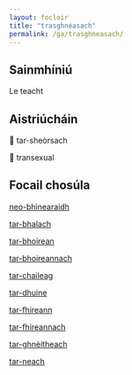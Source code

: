 ```yaml
---
layout: focloir
title: "trasghnéasach"
permalink: /ga/trasghneasach/
---
```


## Sainmhíniú

Le teacht

## Aistriúcháin

&#x1f3f4;&#xe0067;&#xe0062;&#xe0073;&#xe0063;&#xe0074;&#xe007f; tar-sheòrsach 

&#x1f3f4;&#xe0067;&#xe0062;&#xe0065;&#xe006e;&#xe0067;&#xe007f; transexual

## Focail chosúla

[neo-bhìnearaidh](https://faclair.lgbt/neo-bhinearaidh)

[tar-bhalach](https://faclair.lgbt/tar-bhalach)

[tar-bhoirean](https://faclair.lgbt/tar-bhoireann)

[tar-bhoireannach](https://faclair.lgbt/tar-bhoireannach)

[tar-chaileag](https://faclair.lgbt/tar-chaileag)

[tar-dhuine](https://faclair.lgbt/tar-dhuine)

[tar-fhireann](https://faclair.lgbt/tar-fhireann)

[tar-fhireannach](https://faclair.lgbt/tar-fhireannach)

[tar-ghnèitheach](https://faclair.lgbt/tar-ghneitheach)

[tar-neach](https://faclair.lgbt/tar-neach)